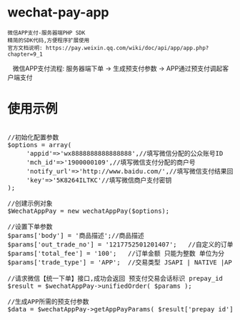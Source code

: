 # wechat-pay-app
    微信APP支付-服务器端PHP SDK 
    精简的SDK代码,方便程序扩展使用
    官方文档说明: https://pay.weixin.qq.com/wiki/doc/api/app/app.php?chapter=9_1
    微信APP支付流程: 服务器端下单 -> 生成预支付参数 -> APP通过预支付调起客户端支付
# 使用示例
<pre>

//初始化配置参数
$options = array(
     'appid'=>'wx8888888888888888',//填写微信分配的公众账号ID
     'mch_id'=>'1900000109',//填写微信支付分配的商户号
     'notify_url'=>'http://www.baidu.com/',//填写微信支付结果回调地址
     'key'=>'5K8264ILTKC'//填写微信商户支付密钥
);

//创建示例对象
$WechatAppPay = new wechatAppPay($options); 

//设置下单参数
$params['body'] = '商品描述';//商品描述
$params['out_trade_no'] = '1217752501201407';	//自定义的订单号
$params['total_fee'] = '100';	//订单金额 只能为整数 单位为分
$params['trade_type'] = 'APP';	//交易类型 JSAPI | NATIVE |APP | WAP 

//请求微信【统一下单】接口,成功会返回 预支付交易会话标识 prepay_id
$result = $wechatAppPay->unifiedOrder( $params );

//生成APP所需的预支付参数
$data = $wechatAppPay->getAppPayParams( $result['prepay_id'] );
</pre>
